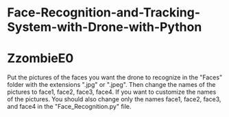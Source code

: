 # Face-Recognition-and-Tracking-System-with-Drone-with-Python

# ZzombieE0

Put the pictures of the faces you want the drone to recognize in the "Faces" folder with the extensions ".jpg" or ".jpeg".
Then change the names of the pictures to face1, face2, face3, face4.
If you want to customize the names of the pictures. You should also change only the names face1, face2, face3, and face4 in the "Face_Recognition.py" file.
